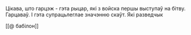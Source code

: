 

Цікава, што гарцэж - гэта рыцар, які з войска першы выступаў на бітву. Гарцаваў.
І гэта супрацьлеглае значэнню скаўт. Які разведчык

[[@ бабілон]]
